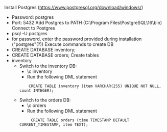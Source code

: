 Install Postgres (https://www.postgresql.org/download/windows/)
- Password: postgres 
- Port: 5432
Add Postgres to PATH (C:\Program Files\PostgreSQL\16\bin)
Connect to Postgres
- psql -U postgres
- for password, enter the password provided during installation ("postgres"(?))
Execute commands to create DB
- CREATE DATABASE inventory;
- CREATE DATABASE orders;
Create tables
- inventory
  - Switch to the inventory DB:
    - \c inventory
	- Run the following DML statement
	```
        CREATE TABLE inventory (item VARCHAR(255) UNIQUE NOT NULL, count INTEGER);
    ```
  - Switch to the orders DB:
    - \c orders
	- Run the following DML statement
	```
         CREATE TABLE orders (time TIMESTAMP DEFAULT CURRENT_TIMESTAMP, item TEXT);
	```